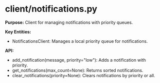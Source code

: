 # client/notifications.py

**Purpose:**
Client for managing notifications with priority queues.

**Key Entities:**
- NotificationsClient: Manages a local priority queue for notifications.

**API:**
- add_notification(message, priority="low"): Adds a notification with priority.
- get_notifications(max_count=None): Returns sorted notifications.
- clear_notifications(priority=None): Clears notifications by priority or all.
